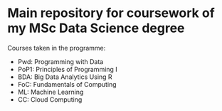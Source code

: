 # Main repository for coursework of my MSc Data Science degree

Courses taken in the programme:

- Pwd: Programming with Data
- PoP1: Principles of Programming I
- BDA: Big Data Analytics Using R
- FoC: Fundamentals of Computing
- ML: Machine Learning
- CC: Cloud Computing